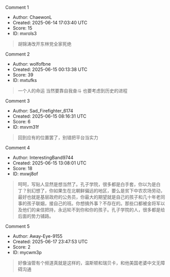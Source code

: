 Comment 1

- Author: ChaewonL
- Created: 2025-06-14 17:03:40 UTC
- Score: 15
- ID: mxrols3

> 胡锦涛改开东林党全家死绝

Comment 2

- Author: wolfofbne
- Created: 2025-06-15 00:13:38 UTC
- Score: 39
- ID: mxtufks

> 一个人的命运 当然要靠自我奋斗 也要考虑到历史的进程

Comment 3

- Author: Sad_Firefighter_6174
- Created: 2025-06-15 08:16:31 UTC
- Score: 6
- ID: mxvm31f

> 回到应有的位置罢了，别错把平台当实力

Comment 4

- Author: InterestingBand9744
- Created: 2025-06-15 13:08:01 UTC
- Score: 18
- ID: mxwj8of

> 呵呵，写贴人显然是想当然了。孔子学院，很多都是白手套，你以为是白丁？别幻想了，你如果生在北朝鲜偏远的地区，要么是贫下中农农场劳动，最好也就是基层政府的公务员，你最大的期望就是自己的孩子和几十年老同事的孩子联姻，接自己的班。你想搞外事？不存在的。那些口都被金将军以及他们的亲信把持，永远轮不到你和你的孩子。孔子学院的人，很多都是给后面的势力铺路。

Comment 5

- Author: Away-Eye-9155
- Created: 2025-06-17 23:47:53 UTC
- Score: 2
- ID: mycwm3p

> 好像油管有个频道真就是这样的，温斯顿和瑞贝卡，和他美国老婆中文无障碍沟通
